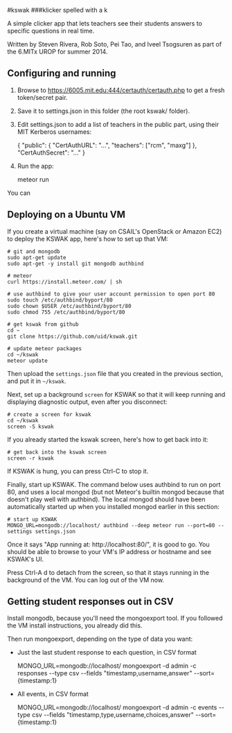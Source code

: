 #kswak
###klicker spelled with a k

A simple clicker app that lets teachers see their students answers to specific questions in real time.

Written by Steven Rivera, Rob Soto, Pei Tao, and Iveel Tsogsuren as part of the 6.MITx UROP for summer 2014.



Configuring and running
----

1. Browse to https://6005.mit.edu:444/certauth/certauth.php to get a fresh token/secret pair.

2. Save it to settings.json in this folder (the root kswak/ folder).

3. Edit settings.json to add a list of teachers in the public part, using their MIT Kerberos usernames:

    {
      "public": {
        "CertAuthURL": "...",
        "teachers": ["rcm", "maxg"]
      },
      "CertAuthSecret": "..."
    }

4. Run the app:

    meteor run

You can 


Deploying on a Ubuntu VM
----

If you create a virtual machine (say on CSAIL's OpenStack or Amazon EC2) to deploy the KSWAK app, here's how to set up that VM:

    # git and mongodb
    sudo apt-get update
    sudo apt-get -y install git mongodb authbind

    # meteor
    curl https://install.meteor.com/ | sh

    # use authbind to give your user account permission to open port 80
    sudo touch /etc/authbind/byport/80
    sudo chown $USER /etc/authbind/byport/80
    sudo chmod 755 /etc/authbind/byport/80

    # get kswak from github
    cd ~
    git clone https://github.com/uid/kswak.git

    # update meteor packages
    cd ~/kswak
    meteor update

Then upload the `settings.json` file that you created in the previous section, and put it in `~/kswak`.

Next, set up a background `screen` for KSWAK so that it will keep running and displaying diagnostic output, even after you disconnect:

    # create a screen for kswak
    cd ~/kswak
    screen -S kswak

If you already started the kswak screen, here's how to get back into it:

    # get back into the kswak screen
    screen -r kswak

If KSWAK is hung, you can press Ctrl-C to stop it.

Finally, start up KSWAK.  The command below uses authbind to run on port 80, and uses a local mongod (but not Meteor's builtin mongod because that doesn't play well with authbind).  The local mongod should have been automatically started up when you installed mongod earlier in this section:

    # start up KSWAK
    MONGO_URL=mongodb://localhost/ authbind --deep meteor run --port=80 --settings settings.json

Once it says "App running at: http://localhost:80/", it is good to go.  You should be able to browse to your VM's IP address or hostname and see KSWAK's UI.

Press Ctrl-A d to detach from the screen, so that it stays running in the background of the VM.  You can log out of the VM now.


Getting student responses out in CSV 
----

Install mongodb, because you'll need the mongoexport tool.  If you followed the VM install instructions, you already did this.

Then run mongoexport, depending on the type of data you want:

   * Just the last student response to each question, in CSV format

       MONGO_URL=mongodb://localhost/ mongoexport -d admin -c responses --type csv --fields "timestamp,username,answer"  --sort={timestamp:1}

   * All events, in CSV format

       MONGO_URL=mongodb://localhost/ mongoexport -d admin -c events --type csv --fields "timestamp,type,username,choices,answer" --sort={timestamp:1}

